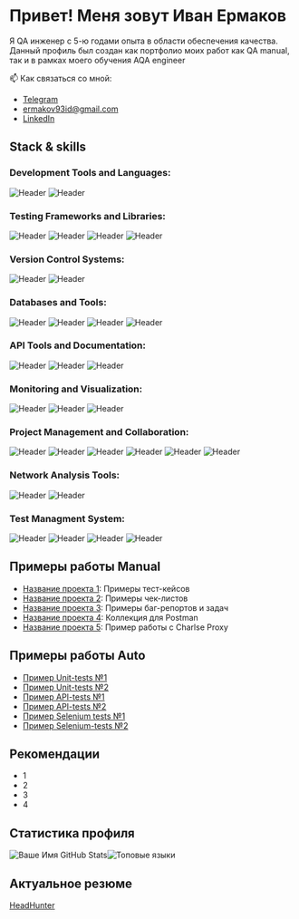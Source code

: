 # Привет! Меня зовут Иван Ермаков

Я QA инженер с 5-ю годами опыта в области обеспечения качества. Данный профиль был создан как портфолио моих работ как QA manual, так и в рамках моего обучения AQA engineer

📫 Как связаться со мной:
- [Telegram](https://t.me/ermakov_id)
- [ermakov93id@gmail.com](mailto:ermakov93id@gmail.com)
- [LinkedIn](https://www.linkedin.com/in/ermacsmak/)

## Stack & skills
### Development Tools and Languages:
![Header](https://img.shields.io/badge/Python-090909?style=for-the-badge&logo=Python&logoColor=3776AB)
![Header](https://img.shields.io/badge/PyCharm-090909?style=for-the-badge&logo=pycharm&logoColor=fde910)

[//]: # (https://img.shields.io/badge/AndroidStudio-090909?style=for-the-badge&logo=androidstudio&logoColor=3ad07d)
[//]: # (https://img.shields.io/badge/Java-090909?style=for-the-badge&logo=Java&logoColor=3ad07d)
[//]: # (https://img.shields.io/badge/intellijidea-090909?style=for-the-badge&logo=intellijidea&logoColor=3ad07d)

### Testing Frameworks and Libraries:
![Header](https://img.shields.io/badge/Pytest-090909?style=for-the-badge&logo=Pytest&logoColor=0A9EDC)
![Header](https://img.shields.io/badge/Selenium-090909?style=for-the-badge&logo=Selenium&logoColor=13ad75) 
![Header](https://img.shields.io/badge/Request-090909?style=for-the-badge&logo=threedotjs&logoColor=fde910)
![Header](https://img.shields.io/badge/Allure-090909?style=for-the-badge&logo=Akaunting&logoColor=13ad75)

[//]: # (https://img.shields.io/badge/restassured-090909?style=for-the-badge&logo=restassured&logoColor=EE376D)
[//]: # (https://img.shields.io/badge/Appium-090909?style=for-the-badge&logo=appium&logoColor=EE376D)
[//]: # (https://img.shields.io/badge/Junit5-090909?style=for-the-badge&logo=junit5&logoColor=25A162)
[//]: # (https://img.shields.io/badge/jmeter-090909?style=for-the-badge&logo=apachejmeter&logoColor=D22128)

[//]: # (Build Tools and Containerization)
[//]: # (https://img.shields.io/badge/Maven-090909?style=for-the-badge&logo=ApacheMaven&logoColor=C71A36)
[//]: # (https://img.shields.io/badge/Docker-090909?style=for-the-badge&logo=Docker&logoColor=2496ED)
[//]: # (https://img.shields.io/badge/Gitlab-090909?style=for-the-badge&logo=Gitlab&logoColor=FC6D26)
[//]: # (https://img.shields.io/badge/Kubernetes-090909?style=for-the-badge&logo=kubernetes&logoColor=326CE5)
[//]: # (https://img.shields.io/badge/Teamcity-090909?style=for-the-badge&logo=Teamcity&logoColor=6644F8)
[//]: # (https://img.shields.io/badge/Jenkins-090909?style=for-the-badge&logo=Jenkins&logoColor=F05032)


### Version Control Systems:
![Header](https://img.shields.io/badge/Github-090909?style=for-the-badge&logo=Github&logoColor=ffffff)
![Header](https://img.shields.io/badge/Git-090909?style=for-the-badge&logo=Git&logoColor=F05032)

### Databases and Tools:
![Header](https://img.shields.io/badge/MySQL-090909?style=for-the-badge&logo=mysql&logoColor=4479A1)
![Header](https://img.shields.io/badge/PostgreSQL-090909?style=for-the-badge&logo=postgresql&logoColor=#4169E1)
![Header](https://img.shields.io/badge/MongoDB-090909?style=for-the-badge&logo=mongodb&logoColor=#47A248)
![Header](https://img.shields.io/badge/Graphql-090909?style=for-the-badge&logo=Graphql&logoColor=E10098)

[//]: # (https://img.shields.io/badge/RabbitMQ-090909?style=for-the-badge&logo=RabbitMQ&logoColor=FF6600)
[//]: # (https://img.shields.io/badge/ApacheKafka-090909?style=for-the-badge&logo=apachekafka&logoColor=ffffff)

### API Tools and Documentation:
![Header](https://img.shields.io/badge/Postman-090909?style=for-the-badge&logo=postman&logoColor=FF6C37)
![Header](https://img.shields.io/badge/Swagger-090909?style=for-the-badge&logo=swagger&logoColor=85EA2D)
![Header](https://img.shields.io/badge/SoapUI-090909?style=for-the-badge&logo=semanticuireact&logoColor=fcdc00)


### Monitoring and Visualization:
![Header](https://img.shields.io/badge/Kibana-090909?style=for-the-badge&logo=kibana&logoColor=3D7EBB)
![Header](https://img.shields.io/badge/Grafana-090909?style=for-the-badge&logo=grafanar&logoColor=F46800)
![Header](https://img.shields.io/badge/sentry-090909?style=for-the-badge&logo=sentry&logoColor=fcdc00)

### Project Management and Collaboration:
![Header](https://img.shields.io/badge/Jira-090909?style=for-the-badge&logo=Jira&logoColor=0052CC)
![Header](https://img.shields.io/badge/Confluence-090909?style=for-the-badge&logo=Confluence&logoColor=3B99FC)
![Header](https://img.shields.io/badge/Figma-090909?style=for-the-badge&logo=Figma&logoColor=#F24E1E)
![Header](https://img.shields.io/badge/Notion-090909?style=for-the-badge&logo=Notion&logoColor=#000000)
![Header](https://img.shields.io/badge/Miro-090909?style=for-the-badge&logo=Miro&logoColor=fcdc00)
 ![Header](https://img.shields.io/badge/Youtrack-090909?style=for-the-badge&logo=googletasks&logoColor=f73088)
### Network Analysis Tools:
![Header](https://img.shields.io/badge/CharlesProxy-090909?style=for-the-badge&logo=charles&logoColor=#F3F5F5)
![Header](https://img.shields.io/badge/Fiddler-090909?style=for-the-badge&logo=flat&logoColor=#13ad75)

### Test Managment System:
![Header](https://img.shields.io/badge/Qase-090909?style=for-the-badge&logo=qase&logoColor=4F46DC)
![Header](https://img.shields.io/badge/Testrail-090909?style=for-the-badge&logo=testrail&logoColor=#65C179)
![Header](https://img.shields.io/badge/Zephyr-090909?style=for-the-badge&logo=openzeppelin&logoColor=#15d1fc)
![Header](https://img.shields.io/badge/SoapUI-090909?style=for-the-badge&logo=semanticuireact&logoColor=fcdc00)

## Примеры работы Manual
- [Название проекта 1](https://github.com/ваш-профиль/проект1): Примеры тест-кейсов
- [Название проекта 2](https://github.com/ваш-профиль/проект2): Примеры чек-листов
- [Название проекта 3](https://github.com/ваш-профиль/проект3): Примеры баг-репортов и задач
- [Название проекта 4](https://github.com/ваш-профиль/проект4): Коллекция для Postman
- [Название проекта 5](https://github.com/ваш-профиль/проект5): Пример работы с Сharlse Proxy

## Примеры работы Auto
 
- [Пример Unit-tests №1](https://github.com/ваш-профиль/проект1)
- [Пример Unit-tests №2](https://github.com/ermaksmak/Diplom_1)
- [Пример API-tests №1](https://github.com/ваш-профиль/проект1)
- [Пример API-tests №2](https://github.com/ermaksmak/Sprint_7)
- [Пример Selenium tests №1](https://github.com/ваш-профиль/проект1)
- [Пример Selenium-tests №2](https://github.com/ermaksmak/Diplom_3)

## Рекомендации
- 1
- 2
- 3
- 4


## Статистика профиля
![Ваше Имя GitHub Stats](https://github-readme-stats.vercel.app/api?username=ermaksmak&show_icons=true&theme=radical)![Топовые языки](https://github-readme-stats.vercel.app/api/top-langs/?username=ermaksmak&layout=compact&theme=radical)



## Актуальное резюме 
[HeadHunter](https://saratov.hh.ru/resume/9a1113a9ff038f8b620039ed1f5a6458577169)
